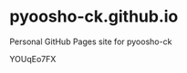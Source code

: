 # pyoosho-ck.github.io
Personal GitHub Pages site for pyoosho-ck



























YOUqEo7FX
